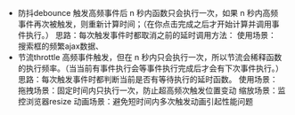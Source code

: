 - 防抖debounce
触发高频事件后 n 秒内函数只会执行一次，如果 n 秒内高频事件再次被触发，则重新计算时间；（在你点击完成之后才开始计算并调用事件执行。）
思路：每次触发事件时都取消之前的延时调用方法：
使用场景： 搜索框的频繁ajax数据、
- 节流throttle
高频事件触发，但在 n 秒内只会执行一次，所以节流会稀释函数的执行频率。（当当前有事件执行会等事件执行完成后才会有下次事件执行。）
思路：每次触发事件时都判断当前是否有等待执行的延时函数。
使用场景： 拖拽场景：固定时间内只执行一次，防止超高频次触发位置变动
          缩放场景：监控浏览器resize
          动画场景：避免短时间内多次触发动画引起性能问题